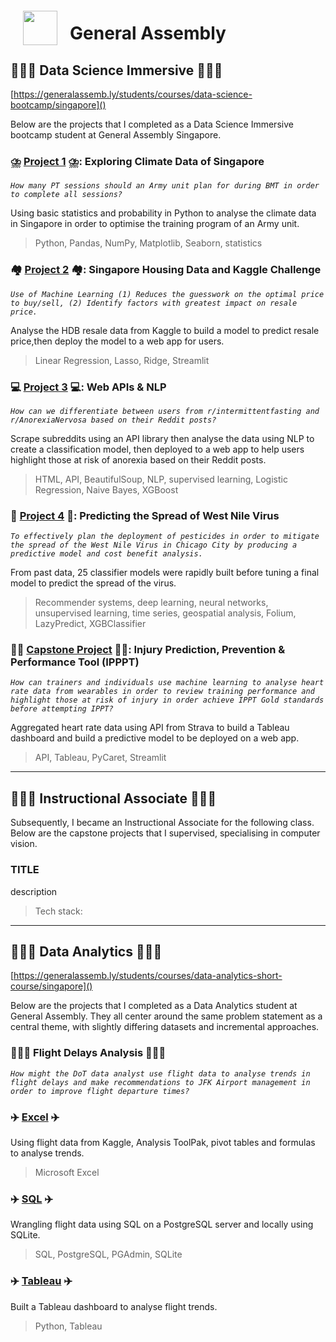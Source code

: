 <img src="http://imgur.com/1ZcRyrc.png" style="float: left; margin: 20px; height: 55px">

# General Assembly

## 👨🏽‍🎓 Data Science Immersive 👨🏽‍🎓

[https://generalassemb.ly/students/courses/data-science-bootcamp/singapore]()

Below are the projects that I completed as a Data Science Immersive bootcamp student at General Assembly Singapore.

### ⛈️ [Project 1](./project_1/) ⛈️: Exploring Climate Data of Singapore

*`How many PT sessions should an Army unit plan for during BMT in order to complete all sessions?`*

Using basic statistics and probability in Python to analyse the climate data in Singapore in order to optimise the training program of an Army unit.

> Python, Pandas, NumPy, Matplotlib, Seaborn, statistics

### 🏘️ [Project 2](./project_2/) 🏘️: Singapore Housing Data and Kaggle Challenge

*`Use of Machine Learning (1) Reduces the guesswork on the optimal price to buy/sell, (2) Identify factors with greatest impact on resale price.`*

Analyse the HDB resale data from Kaggle to build a model to predict resale price,then deploy the model to a web app for users.

> Linear Regression, Lasso, Ridge, Streamlit

### 💻 [Project 3](./project_3/) 💻: Web APIs & NLP

*`How can we differentiate between users from r/intermittentfasting and r/AnorexiaNervosa based on their Reddit posts?`*

Scrape subreddits using an API library then analyse the data using NLP to create a classification model, then deployed to a web app to help users highlight those at risk of anorexia based on their Reddit posts.

> HTML, API, BeautifulSoup, NLP, supervised learning, Logistic Regression, Naive Bayes, XGBoost

### 🦠 [Project 4](./project_4a/) 🦠: Predicting the Spread of West Nile Virus

*`To effectively plan the deployment of pesticides in order to mitigate the spread of the West Nile Virus in Chicago City by producing a predictive model and cost benefit analysis.`*

From past data, 25 classifier models were rapidly built before tuning a final model to predict the spread of the virus.

> Recommender systems, deep learning, neural networks, unsupervised learning, time series, geospatial analysis, Folium, LazyPredict, XGBClassifier

### 🏃🏽 [Capstone Project](./capstone/) 🏃🏽: Injury Prediction, Prevention & Performance Tool (IPPPT)

*`How can trainers and individuals use machine learning to analyse heart rate data from wearables in order to review training performance and highlight those at risk of injury in order achieve IPPT Gold standards before attempting IPPT?`*

Aggregated heart rate data using API from Strava to build a Tableau dashboard and build a predictive model to be deployed on a web app.

> API, Tableau, PyCaret, Streamlit

---

## 👨🏽‍🏫 Instructional Associate 👨🏽‍🏫

Subsequently, I became an Instructional Associate for the following class. Below are the capstone projects that I supervised, specialising in computer vision.

### TITLE

description

> Tech stack:

---

## 👨🏽‍🎓 Data Analytics 👨🏽‍🎓

[https://generalassemb.ly/students/courses/data-analytics-short-course/singapore]()

Below are the projects that I completed as a Data Analytics student at General Assembly. They all center around the same problem statement as a central theme, with slightly differing datasets and incremental approaches.

### 👨🏽‍✈️ Flight Delays Analysis 👨🏽‍✈️

*`How might the DoT data analyst use flight data to analyse trends in flight delays and make recommendations to JFK Airport management in order to improve flight departure times?`*

### ✈️ [Excel](./data_analytics/project_1/) ✈️

Using flight data from Kaggle, Analysis ToolPak, pivot tables and formulas to analyse trends.

> Microsoft Excel

### ✈️ [SQL](./data_analytics/project_2/) ✈️

Wrangling flight data using SQL on a PostgreSQL server and locally using SQLite.

> SQL, PostgreSQL, PGAdmin, SQLite

### ✈️ [Tableau](./data_analytics/project_3/) ✈️

Built a Tableau dashboard to analyse flight trends.

> Python, Tableau
